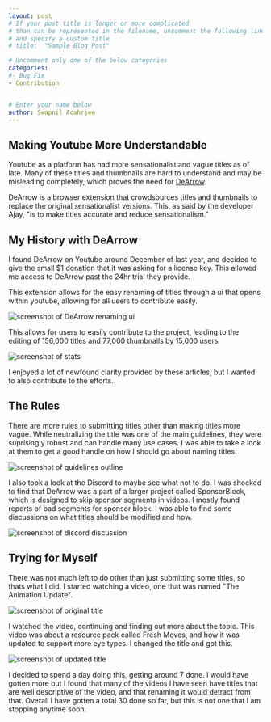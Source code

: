 ```yaml
---
layout: post
# If your post title is longer or more complicated
# than can be represented in the filename, uncomment the following line
# and specify a custom title
# title:  "Sample Blog Post"

# Uncomment only one of the below categories
categories: 
#- Bug Fix
- Contribution


# Enter your name below
author: Swapnil Acahrjee
---
```


## Making Youtube More Understandable

Youtube as a platform has had more sensationalist and vague titles as of late. Many of these titles and thumbnails are hard to understand and may be misleading completely, which proves the need for [DeArrow](https://dearrow.ajay.app/).

DeArrow is a browser extension that crowdsources titles and thumbnails to replace the original sensationalist versions. This, as said by the developer Ajay, "is to make titles accurate and reduce sensationalism." 

## My History with DeArrow

I found DeArrow on Youtube around December of last year, and decided to give the small $1 donation that it was asking for a license key. This allowed me access to DeArrow past the 24hr trial they provide.

This extension allows for the easy renaming of titles through a ui that opens within youtube, allowing for all users to contribute easily. 

![screenshot of DeArrow renaming ui](../assets/2024-05-06-contributing-to-dearrow/dearrow-ui-example.png)

This allows for users to easily contribute to the project, leading to the editing of 156,000 titles and 77,000 thumbnails by 15,000 users. 

![screenshot of stats](../assets/2024-05-06-contributing-to-dearrow/dearrow-stats.png)

I enjoyed a lot of newfound clarity provided by these articles, but I wanted to also contribute to the efforts.

## The Rules

There are more rules to submitting titles other than making titles more vague. While neutralizing the title was one of the main guidelines, they were suprisingly robust and can handle many use cases. I was able to take a look at them to get a good handle on how I should go about naming titles. 

![screenshot of guidelines outline](../assets/2024-05-06-contributing-to-dearrow/dearrow-guidelines-outline.png)

I also took a look at the Discord to maybe see what not to do. I was shocked to find that DeArrow was a part of a larger project called SponsorBlock, which is designed to skip sponsor segments in videos. I mostly found reports of bad segments for sponsor block. I was able to find some discussions on what titles should be modified and how. 

![screenshot of discord discussion](../assets/2024-05-06-contributing-to-dearrow/dearrow-discord-discussion.png)

## Trying for Myself

There was not much left to do other than just submitting some titles, so thats what I did. I started watching a video, one that was named "The Animation Update".

![screenshot of original title](../assets/2024-05-06-contributing-to-dearrow/dearrow-original.png)

I watched the video, continuing and finding out more about the topic. This video was about a resource pack called Fresh Moves, and how it was updated to support more eye types. I changed the title and got this.

![screenshot of updated title](../assets/2024-05-06-contributing-to-dearrow/dearrow-rename.png)

I decided to spend a day doing this, getting around 7 done. I would have gotten more but I found that many of the videos I have seen have titles that are well descriptive of the video, and that renaming it would detract from that. Overall I have gotten a total 30 done so far, but this is not one that I am stopping anytime soon.
